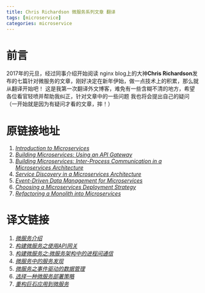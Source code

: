 ```yaml
---
title: Chris Richardson 微服务系列文章 翻译
tags: [microservice]
categories: microservice
---
```



# 前言
  2017年的元旦，经过同事介绍开始阅读 nginx blog上的大神**Chris Richardson**发布的七篇针对微服务的文章，刚好决定在新年伊始，做一点技术上的积累，那么就从翻译开始吧！ 这是我第一次翻译外文博客，难免有一些含糊不清的地方，希望各位看官轻喷并帮助我纠正，针对文章中的一些问题 我也将会提出自己的疑问（一开始就是因为有疑问才看的文章，摔！）

# 原链接地址
  1.  [*Introduction to Microservices*](https://www.nginx.com/blog/introduction-to-microservices/)
  2.  [*Building Microservices: Using an API Gateway*](https://www.nginx.com/blog/building-microservices-using-an-api-gateway/?utm_source=introduction-to-microservices&utm_medium=blog&utm_campaign=Microservices)
  3.  [*Building Microservices: Inter-Process Communication in a Microservices Architecture*](https://www.nginx.com/blog/building-microservices-inter-process-communication/?utm_source=introduction-to-microservices&utm_medium=blog&utm_campaign=Microservices)
  4.  [*Service Discovery in a Microservices Architecture*](https://www.nginx.com/blog/service-discovery-in-a-microservices-architecture/?utm_source=introduction-to-microservices&utm_medium=blog&utm_campaign=Microservices)
  5.  [*Event-Driven Data Management for Microservices*](https://www.nginx.com/blog/event-driven-data-management-microservices/?utm_source=introduction-to-microservices&utm_medium=blog&utm_campaign=Microservices)
  6.  [*Choosing a Microservices Deployment Strategy*](https://www.nginx.com/blog/deploying-microservices/?utm_source=introduction-to-microservices&utm_medium=blog&utm_campaign=Microservices)
  7.  [*Refactoring a Monolith into Microservices*](https://www.nginx.com/blog/refactoring-a-monolith-into-microservices/?utm_source=introduction-to-microservices&utm_medium=blog&utm_campaign=Microservices)

# 译文链接
1. *[微服务介绍](http://www.jianshu.com/p/8d2cfa1fa633)*
2. *[构建微服务之使用API网关](http://www.jianshu.com/p/9e90b2a5df7b)*
3. *[构建微服务之:微服务架构中的进程间通信](http://www.jianshu.com/p/9c03081bc0d9)*
4. *[微服务中的服务发现](http://www.jianshu.com/p/1bf9a46efe7a)*
5. *[微服务之事件驱动的数据管理](http://www.jianshu.com/p/9a440c5ea1db)*
6. *[选择一种微服务部署策略](http://www.jianshu.com/p/31c2a5a8b764)*
7. *[重构巨石应用到微服务](http://www.jianshu.com/p/29f4d788e3bb)*